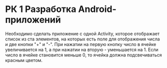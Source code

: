 # РК 1 Разработка Android-приложений

Необходимо сделать приложение с одной Activity, которое отображает список из ста элементов,
на которых есть поле для отображения числа и две кнопки "+" и "-".
При нажатии на первую кнопку число в ячейке увеличивается на 1, а при нажатии на вторую - уменьшается на 1.
Если число в ячейке становится меньше 0, то ячейка должна подсвечиваться красным цветом.

